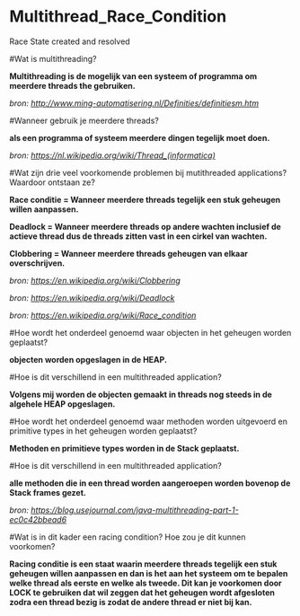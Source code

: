# Multithread_Race_Condition
Race State created and resolved

#Wat is multithreading?

**Multithreading is de mogelijk van een systeem of programma om meerdere threads the gebruiken.**

*bron: http://www.ming-automatisering.nl/Definities/definitiesm.htm*

#Wanneer gebruik je meerdere threads?

**als een programma of systeem meerdere dingen tegelijk moet doen.**

*bron: https://nl.wikipedia.org/wiki/Thread_(informatica)*

#Wat zijn drie veel voorkomende problemen bij mutithreaded applications? Waardoor ontstaan ze?

**Race conditie = Wanneer meerdere threads tegelijk een stuk geheugen willen aanpassen.**

**Deadlock = Wanneer meerdere threads op andere wachten inclusief de actieve thread dus de threads zitten vast in een cirkel van wachten.** 

**Clobbering = Wanneer meerdere threads geheugen van elkaar overschrijven.**

*bron: https://en.wikipedia.org/wiki/Clobbering*

*bron: https://en.wikipedia.org/wiki/Deadlock*

*bron: https://en.wikipedia.org/wiki/Race_condition*


#Hoe wordt het onderdeel genoemd waar objecten in het geheugen worden geplaatst?

**objecten worden opgeslagen in de HEAP.**

#Hoe is dit verschillend in een multithreaded application?

**Volgens mij worden de objecten gemaakt in threads nog steeds in de algehele HEAP opgeslagen.**

#Hoe wordt het onderdeel genoemd waar methoden worden uitgevoerd en primitive types in het geheugen worden geplaatst?

**Methoden en primitieve types worden in de Stack geplaatst.**

#Hoe is dit verschillend in een multithreaded application?

**alle methoden die in een thread worden aangeroepen worden bovenop de Stack frames gezet.**

*bron: https://blog.usejournal.com/java-multithreading-part-1-ec0c42bbead6*


#Wat is in dit kader een racing condition? Hoe zou je dit kunnen voorkomen?

**Racing conditie is een staat waarin meerdere threads tegelijk een stuk geheugen willen aanpassen en dan is het aan het systeem om te bepalen welke thread als eerste en welke als tweede.
Dit kan je voorkomen door LOCK te gebruiken dat wil zeggen dat het geheugen wordt afgesloten zodra een thread bezig is zodat de andere thread er niet bij kan.**